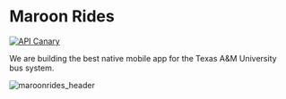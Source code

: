 # Maroon Rides

[![API Canary](https://github.com/Maroon-Rides/canary/actions/workflows/canary.yml/badge.svg)](https://github.com/Maroon-Rides/canary/actions/workflows/canary.yml)

We are building the best native mobile app for the Texas A&M University bus system.

![maroonrides_header](https://github.com/user-attachments/assets/f85ba3ce-9ad9-49cc-aebc-f26d1cee1105)
